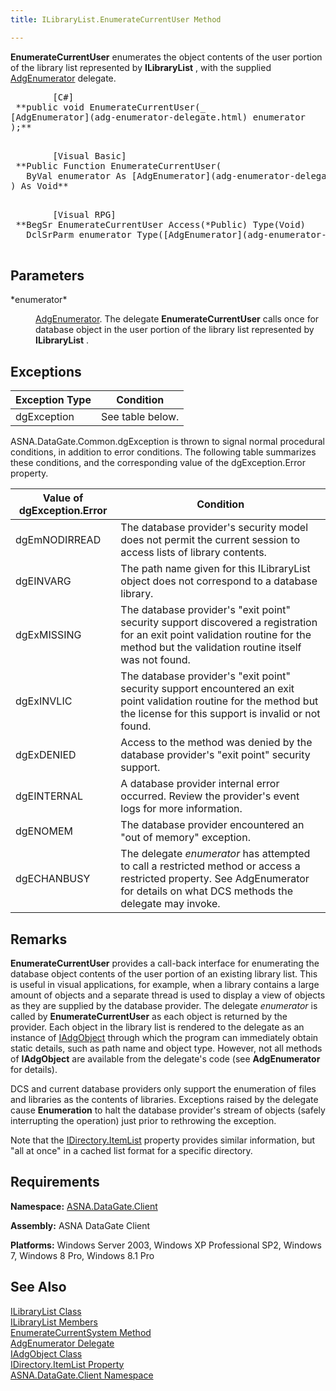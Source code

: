 ```yaml
---
title: ILibraryList.EnumerateCurrentUser Method

---
```


**EnumerateCurrentUser** enumerates the object contents of the user portion of the library list represented by **ILibraryList** , with the supplied [AdgEnumerator](adg-enumerator-delegate.html) delegate.
<pre class="prettyprint">
        <span class="lang">[C#]</span>
 **public void EnumerateCurrentUser(_<br />[AdgEnumerator](adg-enumerator-delegate.html) enumerator <br />);** 
      </pre>
<pre class="prettyprint">
        <span class="lang">[Visual Basic] </span>
 **Public Function EnumerateCurrentUser(
   ByVal enumerator As [AdgEnumerator](adg-enumerator-delegate.html)
) As Void** 
      </pre>
<pre class="prettyprint">
        <span class="lang">[Visual RPG]</span>
 **BegSr EnumerateCurrentUser Access(*Public) Type(Void)
   DclSrParm enumerator Type([AdgEnumerator](adg-enumerator-delegate.html))** 
      </pre>

## Parameters

<dl>
        <dt>
 *enumerator* 
        </dt>
        <dd>

[AdgEnumerator](adg-enumerator-delegate.html). The delegate **EnumerateCurrentUser** calls once for database object in the user portion of the library list represented by **ILibraryList** .
</dd>
</dl>

## Exceptions



| Exception Type | Condition |
| ---- | ---- |
| dgException | See table below. |



ASNA.DataGate.Common.dgException is thrown to signal normal procedural conditions, in addition to error conditions. The following table summarizes these conditions, and the corresponding value of the dgException.Error property.<br />



| Value of dgException.Error | Condition |
| ---- | ---- |
| <p>dgEmNODIRREAD | The database provider's security model does not permit the current session to access lists of library contents. |
| dgEINVARG | The path name given for this ILibraryList object does not correspond to a database library. |
| dgExMISSING | The database provider's "exit point" security support discovered a registration for an exit point validation routine for the method but the validation routine itself was not found. |
| dgExINVLIC | The database provider's "exit point" security support encountered an exit point validation routine for the method but the license for this support is invalid or not found. |
| dgExDENIED | Access to the method was denied by the database provider's "exit point" security support. |
| dgEINTERNAL | A database provider internal error occurred. Review the provider's event logs for more information. |
| dgENOMEM | The database provider encountered an "out of memory" exception. |
| dgECHANBUSY | The delegate *enumerator* has attempted to call a restricted method or access a restricted property. See AdgEnumerator for details on what DCS methods the delegate may invoke. |



## Remarks

**EnumerateCurrentUser** provides a call-back interface for enumerating the database object contents of the user portion of an existing library list. This is useful in visual applications, for example, when a library contains a large amount of objects and a separate thread is used to display a view of objects as they are supplied by the database provider. The delegate *enumerator* is called by **EnumerateCurrentUser** as each object is returned by the provider. Each object in the library list is rendered to the delegate as an instance of [ IAdgObject](iadg-object-class.html) through which the program can immediately obtain static details, such as path name and object type. However, not all methods of **IAdgObject** are available from the delegate's code (see **AdgEnumerator** for details).

DCS and current database providers only support the enumeration of files and libraries as the contents of libraries. Exceptions raised by the delegate cause **Enumeration** to halt the database provider's stream of objects (safely interrupting the operation) just prior to rethrowing the exception.

Note that the [IDirectory.ItemList](idirectory-class-item-list-property.html) property provides similar information, but "all at once" in a cached list format for a specific directory.
## Requirements

<span><strong class="hcp2">Namespace:</strong> [ASNA.DataGate.Client](datagate-client-namespace.html) </span> 

<span><strong class="hcp2">Assembly:</strong> ASNA DataGate Client</span> 

<span><strong class="hcp2">Platforms:</strong> Windows Server 2003, Windows XP Professional SP2, Windows 7, Windows 8 Pro, Windows 8.1 Pro</span> 
## See Also


[ILibraryList Class](ilibrary-list-class.html)
      <br />
[ILibraryList Members](ilibrary-list-members.html)
      <br />
      [EnumerateCurrentSystem 
					Method](ilibrary-list-class-enumerate-current-system-method.html)
      <br />
[AdgEnumerator Delegate](adg-enumerator-delegate.html)
      <br />
[IAdgObject Class](iadg-object-class.html)
      <br />
[IDirectory.ItemList Property](idirectory-class-item-list-property.html)
      <br />
[ASNA.DataGate.Client Namespace](datagate-client-namespace.html)

